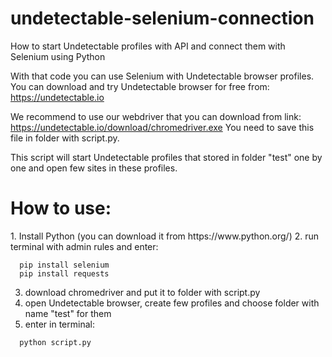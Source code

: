 # undetectable-selenium-connection

How to start Undetectable profiles with API and connect them with Selenium using Python

With that code you can use Selenium with Undetectable browser profiles. 
You can download and try Undetectable browser for free from: https://undetectable.io 

We recommend to use our webdriver that you can download from link: 
https://undetectable.io/download/chromedriver.exe
You need to save this file in folder with script.py.

This script will start Undetectable profiles that stored in folder "test" one by one and open few sites in these profiles. 

<h1>How to use:</h1>
1. Install Python (you can download it from https://www.python.org/)
2. run terminal with admin rules and enter: 

```
  pip install selenium
  pip install requests
```

3. download chromedriver and put it to folder with script.py
4. open Undetectable browser, create few profiles and choose folder with name "test" for them
5. enter in terminal: 

```
  python script.py
```
